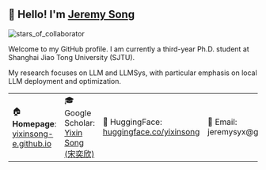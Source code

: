 ## 👋  Hello! I'm [Jeremy Song](https://yixinsong-e.github.io/)

![stars_of_collaborator](https://img.shields.io/github/stars/yixinsong-e?affiliations=COLLABORATOR&style=social)


Welcome to my GitHub profile. I am currently a third-year Ph.D. student at Shanghai Jiao Tong University (SJTU). 

My research focuses on LLM and LLMSys, with particular emphasis on local LLM deployment and optimization.

<table width="100%">
	<tr>
    <td>🏠 <b>Homepage</b>:<br> <a href="https://yixinsong-e.github.io/" target="_blank">yixinsong-e.github.io</a></td>
    <td>🎓 Google Scholar:<br> <a href="https://scholar.google.com/citations?user=wl8inS4AAAAJ&hl=en" target="_blank">Yixin Song (宋奕欣)</a></td>
    <td>🤗 HuggingFace:<br> <a href="https://huggingface.co/yixinsong" target="_blank">huggingface.co/yixinsong</a></td>
    <td>📧 Email: <br>jeremysyx@gmail.com</td>
	</tr>
</table>





